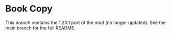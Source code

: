 # Book Copy

This branch contains the 1.20.1 port of the mod (no longer updated). See the main branch for the full README.

